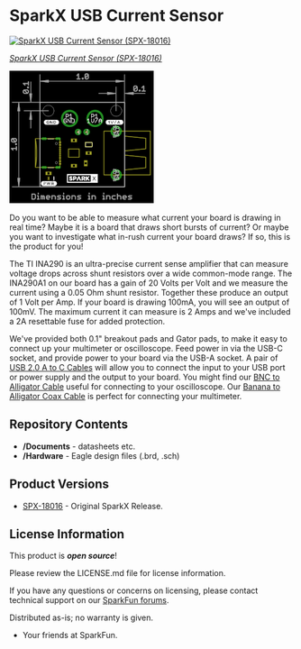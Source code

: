 SparkX USB Current Sensor
========================================

[![SparkX USB Current Sensor (SPX-18016)](https://cdn.sparkfun.com//assets/parts/1/7/2/3/5/18016-USB_Current_Sensor-02.jpg)](https://www.sparkfun.com/products/18016)

[*SparkX USB Current Sensor (SPX-18016)*](https://www.sparkfun.com/products/17729)

![SparkX USB Current Sensor](./img/Dimensions.png)

Do you want to be able to measure what current your board is drawing in real time? Maybe it is a board that draws short bursts of current?
Or maybe you want to investigate what in-rush current your board draws? If so, this is the product for you!

The TI INA290 is an ultra-precise current sense amplifier that can measure voltage drops across shunt resistors over a wide common-mode range.
The INA290A1 on our board has a gain of 20 Volts per Volt and we measure the current using a 0.05 Ohm shunt resistor. Together these produce an
output of 1 Volt per Amp. If your board is drawing 100mA, you will see an output of 100mV. The maximum current it can measure is 2 Amps
and we've included a 2A resettable fuse for added protection.

We've provided both 0.1" breakout pads and Gator pads, to make it easy to connect up your multimeter or oscilloscope.
Feed power in via the USB-C socket, and provide power to your board via the USB-A socket.
A pair of [USB 2.0 A to C Cables](https://www.sparkfun.com/products/15092) will allow you to connect the input to your USB port or power supply
and the output to your board.
You might find our [BNC to Alligator Cable](https://www.sparkfun.com/products/504) useful for connecting to your oscilloscope.
Our [Banana to Alligator Coax Cable](https://www.sparkfun.com/products/508) is perfect for connecting your multimeter.

Repository Contents
-------------------
* **/Documents** - datasheets etc.
* **/Hardware** - Eagle design files (.brd, .sch)

Product Versions
----------------
* [SPX-18016](https://www.sparkfun.com/products/18016) - Original SparkX Release.

License Information
-------------------

This product is _**open source**_!

Please review the LICENSE.md file for license information.

If you have any questions or concerns on licensing, please contact technical support on our [SparkFun forums](https://forum.sparkfun.com/viewforum.php?f=152).

Distributed as-is; no warranty is given.

- Your friends at SparkFun.
